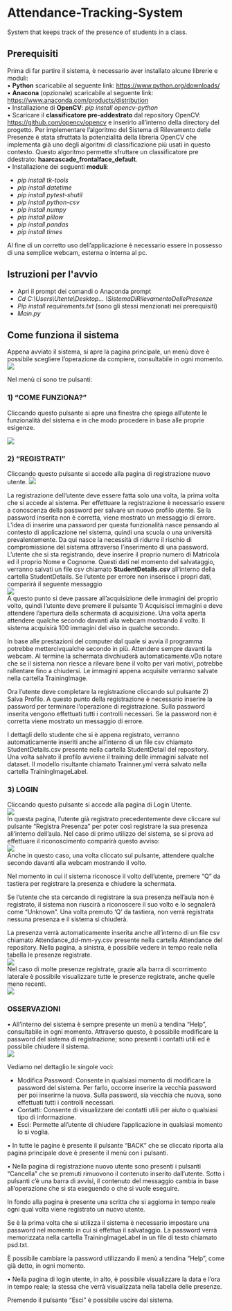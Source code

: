 # Attendance-Tracking-System
System that keeps track of the presence of students in a class. <br>

## Prerequisiti 
Prima di far partire il sistema, è necessario aver installato alcune librerie e moduli: <br>
• **Python** scaricabile al seguente link: https://www.python.org/downloads/ <br>
• **Anacona** (opzionale) scaricabile al seguente link: https://www.anaconda.com/products/distribution <br>
• Installazione di **OpenCV**: *pip install opencv-python* <br>
• Scaricare il **classificatore pre-addestrato** dal repository OpenCV: https://github.com/opencv/opencv e inserirlo all’interno della directory del progetto. Per implementare l’algoritmo del Sistema di Rilevamento delle Presenze è stata sfruttata la potenzialità della libreria OpenCV che implementa già uno degli algoritmi di classificazione più usati in questo contesto. Questo algoritmo permette sfruttare un classificatore pre ddestrato: **haarcascade_frontalface_default**.<br>
• Installazione dei seguenti **moduli**: 
- *pip install tk-tools*
- *pip install datetime*
- *pip install pytest-shutil*
- *pip install python-csv*
- *pip install numpy*
- *pip install pillow*
- *pip install pandas*
- *pip install times*

 <p> Al fine di un corretto uso dell’applicazione è necessario essere in possesso di una semplice webcam, esterna o interna al pc.
  
  ## Istruzioni per l'avvio
  
- Apri il prompt dei comandi o Anaconda prompt
- *Cd C:\Users\Utente\Desktop\... \SistemaDiRilevamentoDellePresenze*
- *Pip install requirements.txt* (sono gli stessi menzionati nei prerequisiti)
- *Main.py*
 
## Come funziona il sistema
 
Appena avviato il sistema, si apre la pagina principale, un menù dove è possibile scegliere l’operazione da compiere, consultabile in ogni momento. <br>
<img src="images/1.PNG"> <br>

Nel menù ci sono tre pulsanti: <br>

### 1) “COME FUNZIONA?”

Cliccando questo pulsante si apre una finestra che spiega all’utente le funzionalità del sistema e in che modo procedere in base alle proprie esigenze. <br>

<img src="images/2.PNG"> <br>

### 2) “REGISTRATI”
Cliccando questo pulsante si accede alla pagina di registrazione nuovo utente.
<img src="images/3.PNG"> <br>

La registrazione dell’utente deve essere fatta solo una volta, la prima volta che si accede al sistema. Per effettuare la registrazione è necessario essere a conoscenza della password per salvare un nuovo profilo utente. Se la password inserita non è corretta, viene mostrato un messaggio di errore. <br>
L’idea di inserire una password per questa funzionalità nasce pensando al contesto di applicazione nel sistema, quindi una scuola o una università prevalentemente. Da qui nasce la necessità di ridurre il rischio di compromissione del sistema attraverso l’inserimento di una password.<br>
L’utente che si sta registrando, deve inserire il proprio numero di Matricola ed il proprio Nome e Cognome. Questi dati nel momento del salvataggio, verranno salvati un file csv chiamato **StudentDetails.csv** all’interno della cartella StudentDetails. Se l’utente per errore non inserisce i propri dati, comparirà il seguente messaggio <br>
<img src="images/6.PNG"> <br>
A questo punto si deve passare all’acquisizione delle immagini del proprio volto, quindi l’utente deve premere il pulsante 1) Acquisisci immagini e deve attendere l’apertura della schermata di acquisizione. Una volta aperta attendere qualche secondo davanti alla webcam mostrando il volto. Il sistema acquisirà 100 immagini del viso in qualche secondo. <br>
<p>In base alle prestazioni del computer dal quale si avvia il programma potrebbe mettercivqualche secondo in più. Attendere sempre davanti la webcam. Al termine la schermata divchiuderà automaticamente.vDa notare che se il sistema non riesce a rilevare bene il volto per vari motivi, potrebbe rallentare fino a chiudersi. Le immagini appena acquisite verranno salvate nella cartella TrainingImage. <br>
<p>Ora l’utente deve completare la registrazione cliccando sul pulsante 2) Salva Profilo. A questo punto della registrazione è necessario inserire la password per terminare l’operazione di registrazione. Sulla password inserita vengono effettuati tutti i controlli necessari. Se la password non è corretta viene mostrato un messaggio di errore. <br>
<p>I dettagli dello studente che si è appena registrato, verranno automaticamente inseriti anche all’interno di un file csv chiamato StudentDetails.csv presente nella cartella StudentDetail del repository. <br>
Una volta salvato il profilo avviene il training delle immagini salvate nel dataset. Il modello risultante chiamato Trainner.yml verrà salvato nella cartella TrainingImageLabel. <br>

### 3) LOGIN
 
 Cliccando questo pulsante si accede alla pagina di Login Utente. <br>
 <img src="images/7.PNG"> <br>
 In questa pagina, l’utente già registrato precedentemente deve cliccare sul pulsante “Registra Presenza” per poter così registrare la sua presenza all’interno  dell’aula. Nel caso di primo utilizzo del sistema, se si prova ad effettuare il riconoscimento comparirà questo avviso: <br>
 <img src="images/8.PNG"> <br>
 Anche in questo caso, una volta cliccato sul pulsante, attendere qualche secondo davanti alla webcam mostrando il volto. <br>
<p>Nel momento in cui il sistema riconosce il volto dell’utente, premere “Q” da tastiera per registrare la presenza e chiudere la schermata. <br>
<p>Se l’utente che sta cercando di registrare la sua presenza nell’aula non è registrato, il sistema non riuscirà a riconoscere il suo volto e lo segnalerà come “Unknown”. Una volta premuto ‘Q’ da tastiera, non verrà registrata nessuna presenza e il sistema si chiuderà.
<p> La presenza verrà automaticamente inserita anche all’interno di un file csv chiamato Attendance_dd-mm-yy.csv presente nella cartella Attendance del repository.
Nella pagina, a sinistra, è possibile vedere in tempo reale nella tabella le presenze registrate. <br>
<img src="images/9.PNG"> <br>
 Nel caso di molte presenze registrate, grazie alla barra di scorrimento laterale è possibile visualizzare tutte le presenze registrate, anche quelle meno recenti. <br>
 <img src="images/10.PNG"> <br>
 
 ### OSSERVAZIONI
• All’interno del sistema è sempre presente un menù a tendina “Help”, consultabile in ogni momento. Attraverso questo, è possibile modificare la password del sistema di registrazione; sono presenti i contatti utili ed è possibile chiudere il sistema. <br>
  <img src="images/11.PNG"> <br>
 
 Vediamo nel dettaglio le singole voci:
- Modifica Password: Consente in qualsiasi momento di modificare la password del sistema. Per farlo, occorre inserire la vecchia password per poi inserirne la nuova.
Sulla password, sia vecchia che nuova, sono effettuati tutti i controlli necessari. <br>
- Contatti: Consente di visualizzare dei contatti utili per aiuto o qualsiasi tipo di informazione. <br>
- Esci: Permette all’utente di chiudere l’applicazione in qualsiasi momento lo si voglia. <br>
 <p>
• In tutte le pagine è presente il pulsante “BACK” che se cliccato riporta alla pagina principale dove è presente il menù con i pulsanti.
  <p>
• Nella pagina di registrazione nuovo utente sono presenti i pulsanti “Cancella” che se premuti rimuovono il contenuto inserito dall’utente.
Sotto i pulsanti c’è una barra di avvisi, il contenuto del messaggio cambia in base all’operazione che si sta eseguendo o che si vuole eseguire.
   <p>
In fondo alla pagina è presente una scritta che si aggiorna in tempo reale ogni qual volta viene registrato un nuovo utente.
<p>Se è la prima volta che si utilizza il sistema è necessario impostare una password nel momento in cui si effettua il salvataggio. La password verrà memorizzata nella cartella TrainingImageLabel in un file di testo chiamato psd.txt.
 
 <p> È possibile cambiare la password utilizzando il menù a tendina “Help”, come già detto, in ogni momento.
  <p>
• Nella pagina di login utente, in alto, è possibile visualizzare la data e l’ora in tempo reale; la stessa che verrà visualizzata nella tabella delle presenze.
<p>Premendo il pulsante “Esci” è possibile uscire dal sistema.
 
                                                                    
